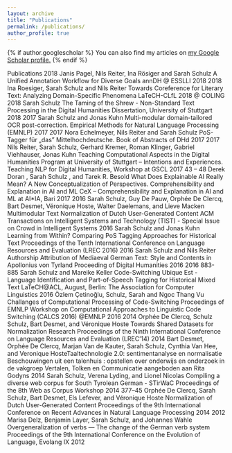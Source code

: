 ```yaml
---
layout: archive
title: "Publications"
permalink: /publications/
author_profile: true
---
```


{% if author.googlescholar %}
  You can also find my articles on <u><a href="{{author.googlescholar}}">my Google Scholar profile</a>.</u>
{% endif %}

Publications
2018
Janis Pagel, Nils Reiter, Ina Rösiger and Sarah Schulz A Unified Annotation Workflow for Diverse Goals annDH @ ESSLLI 2018 2018
Ina Roesiger, Sarah Schulz and Nils Reiter Towards Coreference for Literary Text: Analyzing Domain-Specific Phenomena LaTeCH-CLfL 2018 @ COLING 2018
Sarah Schulz The Taming of the Shrew - Non-Standard Text Processing in the Digital Humanities Dissertation, University of Stuttgart 2018
2017
Sarah Schulz and Jonas Kuhn Multi-modular domain-tailored OCR post-correction. Empirical Methods for Natural Language Processing (EMNLP) 2017 2017
Nora Echelmeyer, Nils Reiter and Sarah Schulz PoS­-Tagger für „das” Mittelhochdeutsche. Book of Abstracts of DHd 2017 2017
Nils Reiter, Sarah Schulz, Gerhard Kremer, Roman Klinger, Gabriel Viehhauser, Jonas Kuhn Teaching Computational Aspects in the Digital Humanities Program at University of Stuttgart – Intentions and Experiences. Teaching NLP for Digital Humanities, Workshop at GSCL 2017 43 – 48
Derek Doran , Sarah Schulz , and Tarek R. Besold What Does Explainable AI Really Mean? A New Conceptualization of Perspectives. Comprehensibility and Explanation in AI and ML CeX – Comprehensibility and Explanation in AI and ML at AI*IA, Bari 2017
2016
Sarah Schulz, Guy De Pauw, Orphée De Clercq, Bart Desmet, Véronique Hoste, Walter Daelemans, and Lieve Macken Multimodular Text Normalization of Dutch User-Generated Content ACM Transactions on Intelligent Systems and Technology (TIST) - Special Issue on Crowd in Intelligent Systems 2016
Sarah Schulz and Jonas Kuhn Learning from Within? Comparing PoS Tagging Approaches for Historical Text Proceedings of the Tenth International Conference on Language Resources and Evaluation (LREC 2016) 2016
Sarah Schulz and Nils Reiter Authorship Attribution of Mediaeval German Text: Style and Contents in Apollonius von Tyrland Proceeding of Digital Humanities 2016 2016 883-885
Sarah Schulz and Mareike Keller Code-Switching Ubique Est - Language Identification and Part-of-Speech Tagging for Historical Mixed Text LaTeCH@ACL, August, Berlin: The Association for Computer Linguistics 2016
Özlem Çetinoğlu, Schulz, Sarah and Ngoc Thang Vu Challanges of Computational Processing of Code-Switching Proceedings of EMNLP Workshop on Computational Approaches to Linguistic Code Switching (CALCS 2016) @EMNLP 2016
2014
 Orphée De Clercq, Schulz Schulz, Bart Desmet, and Véronique Hoste Towards Shared Datasets for Normalization Research Proceedings of the Ninth International Conference on Language Resources and Evaluation (LREC’14) 2014
Bart Desmet, Orphée De Clercq, Marjan Van de Kauter, Sarah Schulz, Cynthia Van Hee, and Veronique HosteTaaltechnologie 2.0: sentimentanalyse en normalisatie Beschouwingen uit een talenhuis : opstellen over onderwijs en onderzoek in de vakgroep Vertalen, Tolken en Communicatie aangeboden aan Rita Godyns 2014
Sarah Schulz, Verena Lyding, and Lionel Nicolas Compiling a diverse web corpus for South Tyrolean German - STirWaC Proceedings of the 8th Web as Corpus Workshop 2014 377–45
Orphée De Clercq, Sarah Schulz, Bart Desmet, Els Lefever, and Véronique Hoste Normalization of Dutch User-Generated Content Proceedings of the 9th International Conference on Recent Advances in Natural Language Processing 2014
2012
Marisa Delz, Benjamin Layer, Sarah Schulz, and Johannes Wahle Overgeneralization of verbs — The change of the German verb system Proceedings of the 9th International Conference on the Evolution of Language, Evolang IX 2012
